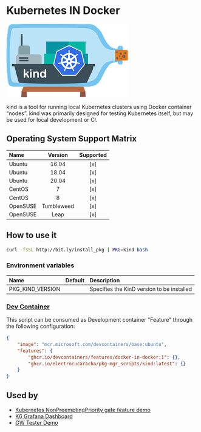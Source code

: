 # Kubernetes IN Docker

![Logo](../../docs/img/kind.png)

kind is a tool for running local Kubernetes clusters using Docker
container “nodes”. kind was primarily designed for testing Kubernetes
itself, but may be used for local development or CI.

## Operating System Support Matrix

| Name       | Version    | Supported |
|:-----------|:----------:|:---------:|
| Ubuntu     | 16.04      | [x]       |
| Ubuntu     | 18.04      | [x]       |
| Ubuntu     | 20.04      | [x]       |
| CentOS     | 7          | [x]       |
| CentOS     | 8          | [x]       |
| OpenSUSE   | Tumbleweed | [x]       |
| OpenSUSE   | Leap       | [x]       |

## How to use it

```bash
curl -fsSL http://bit.ly/install_pkg | PKG=kind bash
```
### Environment variables

| Name             | Default | Description                                |
|:-----------------|:--------|:-------------------------------------------|
| PKG_KIND_VERSION |         | Specifies the KinD version to be installed |

### [Dev Container](https://containers.dev/overview)

This script can be consumed as Development container "Feature" through the
following configuration:

```json
{
    "image": "mcr.microsoft.com/devcontainers/base:ubuntu",
    "features": {
        "ghcr.io/devcontainers/features/docker-in-docker:1": {},
        "ghcr.io/electrocucaracha/pkg-mgr_scripts/kind:latest": {}
    }
}
```

## Used by

- [Kubernetes NonPreemptingPriority gate feature demo](https://github.com/electrocucaracha/k8s-NonPreemptingPriority-demo)
- [K6 Grafana Dashboard](https://github.com/electrocucaracha/k6board)
- [GW Tester Demo](https://github.com/electrocucaracha/gw-tester)

